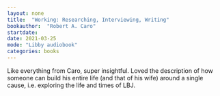 ```yaml
---
layout: none
title:  "Working: Researching, Interviewing, Writing"
bookauthor:  "Robert A. Caro"
startdate:
date: 2021-03-25
mode: "Libby audiobook"
categories: books
---
```


Like everything from Caro, super insightful. Loved the description of how
someone can build his entire life (and that of his wife) around a single cause,
i.e. exploring the life and times of LBJ.
